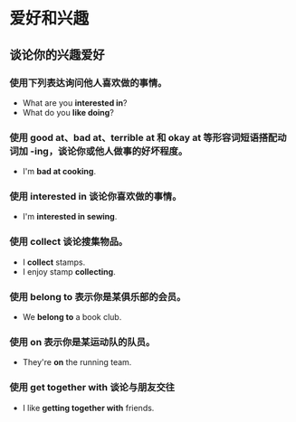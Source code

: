 # 爱好和兴趣

## 谈论你的兴趣爱好
### 使用下列表达询问他人喜欢做的事情。
- What are you **interested in**?
- What do you **like doing**?
### 使用 good at、bad at、terrible at 和 okay at 等形容词短语搭配动词加 -ing，谈论你或他人做事的好坏程度。
- I'm **bad at cooking**.
### 使用 interested in 谈论你喜欢做的事情。
- I'm **interested in sewing**.
### 使用 collect 谈论搜集物品。
- I **collect** stamps.
- I enjoy stamp **collecting**.
### 使用 belong to 表示你是某俱乐部的会员。
- We **belong to** a book club.
### 使用 on 表示你是某运动队的队员。
- They're **on** the running team.
### 使用 get together with 谈论与朋友交往
- I like **getting together with** friends.
